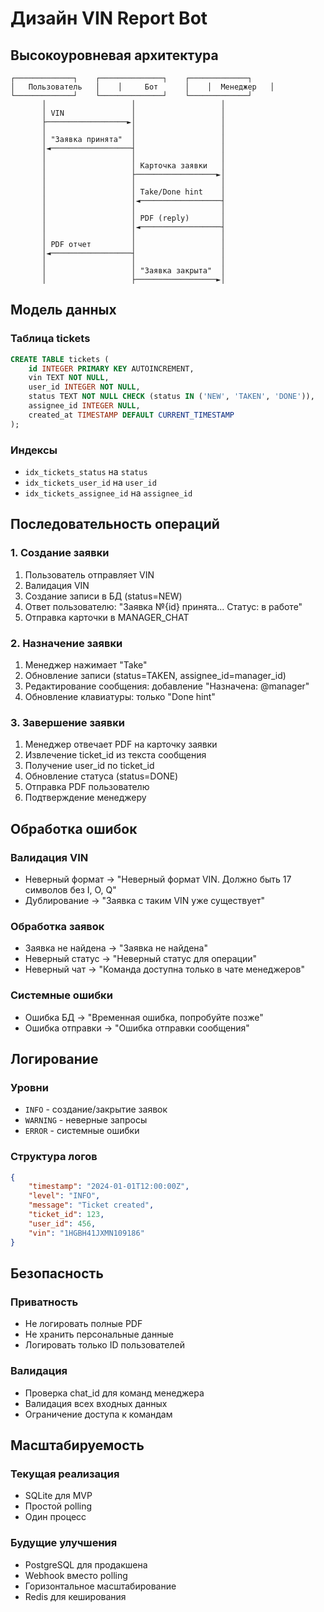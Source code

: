 # Дизайн VIN Report Bot

## Высокоуровневая архитектура

```
┌─────────────┐    ┌──────────────┐    ┌─────────────┐
│   Пользователь   │    │     Бот      │    │  Менеджер   │
└─────────────┘    └──────────────┘    └─────────────┘
       │                   │                   │
       │ VIN               │                   │
       ├──────────────────►│                   │
       │                   │                   │
       │ "Заявка принята"  │                   │
       │◄──────────────────┤                   │
       │                   │                   │
       │                   │ Карточка заявки   │
       │                   ├──────────────────►│
       │                   │                   │
       │                   │ Take/Done hint    │
       │                   │◄──────────────────┤
       │                   │                   │
       │                   │ PDF (reply)       │
       │                   │◄──────────────────┤
       │                   │                   │
       │ PDF отчет         │                   │
       │◄──────────────────┤                   │
       │                   │                   │
       │                   │ "Заявка закрыта"  │
       │                   ├──────────────────►│
```

## Модель данных

### Таблица tickets
```sql
CREATE TABLE tickets (
    id INTEGER PRIMARY KEY AUTOINCREMENT,
    vin TEXT NOT NULL,
    user_id INTEGER NOT NULL,
    status TEXT NOT NULL CHECK (status IN ('NEW', 'TAKEN', 'DONE')),
    assignee_id INTEGER NULL,
    created_at TIMESTAMP DEFAULT CURRENT_TIMESTAMP
);
```

### Индексы
- `idx_tickets_status` на `status`
- `idx_tickets_user_id` на `user_id`
- `idx_tickets_assignee_id` на `assignee_id`

## Последовательность операций

### 1. Создание заявки
1. Пользователь отправляет VIN
2. Валидация VIN
3. Создание записи в БД (status=NEW)
4. Ответ пользователю: "Заявка №{id} принята... Статус: в работе"
5. Отправка карточки в MANAGER_CHAT

### 2. Назначение заявки
1. Менеджер нажимает "Take"
2. Обновление записи (status=TAKEN, assignee_id=manager_id)
3. Редактирование сообщения: добавление "Назначена: @manager"
4. Обновление клавиатуры: только "Done hint"

### 3. Завершение заявки
1. Менеджер отвечает PDF на карточку заявки
2. Извлечение ticket_id из текста сообщения
3. Получение user_id по ticket_id
4. Обновление статуса (status=DONE)
5. Отправка PDF пользователю
6. Подтверждение менеджеру

## Обработка ошибок

### Валидация VIN
- Неверный формат → "Неверный формат VIN. Должно быть 17 символов без I, O, Q"
- Дублирование → "Заявка с таким VIN уже существует"

### Обработка заявок
- Заявка не найдена → "Заявка не найдена"
- Неверный статус → "Неверный статус для операции"
- Неверный чат → "Команда доступна только в чате менеджеров"

### Системные ошибки
- Ошибка БД → "Временная ошибка, попробуйте позже"
- Ошибка отправки → "Ошибка отправки сообщения"

## Логирование

### Уровни
- `INFO` - создание/закрытие заявок
- `WARNING` - неверные запросы
- `ERROR` - системные ошибки

### Структура логов
```json
{
    "timestamp": "2024-01-01T12:00:00Z",
    "level": "INFO",
    "message": "Ticket created",
    "ticket_id": 123,
    "user_id": 456,
    "vin": "1HGBH41JXMN109186"
}
```

## Безопасность

### Приватность
- Не логировать полные PDF
- Не хранить персональные данные
- Логировать только ID пользователей

### Валидация
- Проверка chat_id для команд менеджера
- Валидация всех входных данных
- Ограничение доступа к командам

## Масштабируемость

### Текущая реализация
- SQLite для MVP
- Простой polling
- Один процесс

### Будущие улучшения
- PostgreSQL для продакшена
- Webhook вместо polling
- Горизонтальное масштабирование
- Redis для кеширования





